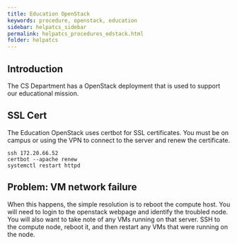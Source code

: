 ```yaml
---
title: Education OpenStack
keywords: procedure, openstack, education
sidebar: helpatcs_sidebar
permalink: helpatcs_procedures_edstack.html
folder: helpatcs
---
```


## Introduction

The CS Department has a OpenStack deployment that is used to support our educational mission.

## SSL Cert

The Education OpenStack uses certbot for SSL certificates. You must be on campus or using the VPN to connect to the server and renew the certificate.

```
ssh 172.20.66.52
certbot --apache renew
systemctl restart httpd
```

## Problem: VM network failure

When this happens, the simple resolution is to reboot the compute host. You will need to login to the openstack webpage and identify the troubled node. You will also want to take note of any VMs running on that server. SSH to the compute node, reboot it, and then restart any VMs that were running on the node.
